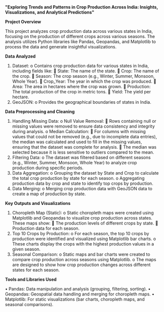 **"Exploring Trends and Patterns in Crop Production Across India: Insights, Visualizations, and Analytical Predictions"**


**Project Overview**

This project analyzes crop production data across various states in India, focusing on the production of different crops across various seasons. The analysis utilizes Python libraries like Pandas, Geopandas, and Matplotlib to process the data and generate insightful visualizations.


**Data Analyzed**

1.	Dataset:
o	Contains crop production data for various states in India, including fields like: 
	State: The name of the state.
	Crop: The name of the crop.
	Season: The crop season (e.g., Winter, Summer, Monsoon, Whole Year).
	Crop_Year: The year in which the crop was produced.
	Area: The area in hectares where the crop was grown.
	Production: The total production of the crop in metric tons.
	Yield: The yield per hectare.
2.	GeoJSON:
o	Provides the geographical boundaries of states in India.


**Data Preprocessing and Cleaning**

1.	Handling Missing Data:
o	Null Value Removal: 
	Rows containing null or missing values were removed to ensure data consistency and integrity during analysis.
o	Median Calculation: 
	For columns with missing values that could not be removed (e.g., due to incomplete data entries), the median was calculated and used to fill in the missing values, ensuring that the dataset was complete for analysis.
	The median was selected because it is less sensitive to outliers compared to the mean.
2.	Filtering Data:
o	The dataset was filtered based on different seasons (e.g., Winter, Summer, Monsoon, Whole Year) to analyze crop production during specific periods.
3.	Data Aggregation:
o	Grouping the dataset by State and Crop to calculate the total crop production by state for each season.
o	Aggregating production data by crop and state to identify top crops by production.
4.	Data Merging:
o	Merging crop production data with GeoJSON data to create a map of production by state.


**Key Outputs and Visualizations**

1.	Choropleth Map (Static):
o	Static choropleth maps were created using Matplotlib and Geopandas to visualize crop production across states. These maps show: 
	The production levels of different crops by state.
	Production data for each season.
2.	Top 10 Crops by Production:
o	For each season, the top 10 crops by production were identified and visualized using Matplotlib bar charts.
o	These charts display the crops with the highest production values in a given season.
3.	Seasonal Comparison:
o	Static maps and bar charts were created to compare crop production across seasons using Matplotlib.
o	The maps are designed to show how crop production changes across different states for each season.

**Tools and Libraries Used**

•	Pandas: Data manipulation and analysis (grouping, filtering, sorting).
•	Geopandas: Geospatial data handling and merging for choropleth maps.
•	Matplotlib: For static visualizations (bar charts, choropleth maps, and seasonal comparisons).
